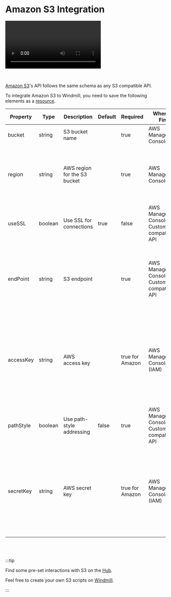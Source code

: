# Amazon S3 Integration

<video
    className="border-2 rounded-xl object-cover w-full h-full"
    controls
    id="main-video"
    src="/videos/s3_objects_in_bucket.mp4"
/>

<br/>

[Amazon S3](https://aws.amazon.com/s3/)'s API follows the same schema as any S3 compatible API.

To integrate Amazon S3 to Windmill, you need to save the following elements as a [resource](../core_concepts/3_resources_and_types/index.md).

| Property  | Type    | Description                  | Default | Required        | Where to Find                                      | Additional Details                                                                                                                                                                                |
| --------- | ------- | ---------------------------- | ------- | --------------- | -------------------------------------------------- | ------------------------------------------------------------------------------------------------------------------------------------------------------------------------------------------------- |
| bucket    | string  | S3 bucket name               |         | true            | AWS Management Console                             | Name of the S3 bucket to access                                                                                                                                                                   |
| region    | string  | AWS region for the S3 bucket |         | true            | AWS Management Console                             | Region where the S3 bucket is located. Can also be found by checking the endpoint URL for the bucket. In the form `eu-west-3`                                                                     |
| useSSL    | boolean | Use SSL for connections      | true    | false           | AWS Management Console or Custom S3-compatible API | SSL/TLS is required for Amazon S3                                                                                                                                                                 |
| endPoint  | string  | S3 endpoint                  |         | true            | AWS Management Console or Custom S3-compatible API | Endpoint URL will vary by region or custom API provider. Can be found in the [AWS documentation](https://docs.aws.amazon.com/general/latest/gr/s3.html) in the form `s3.eu-west-3.amazonaws.com`. |
| accessKey | string  | AWS access key               |         | true for Amazon | AWS Management Console (IAM)                       | Access key ID for AWS account owner. Can be found in the IAM section of the AWS Management Console under "My Security Credentials". Make sure the user has the right policies allocated.          |
| pathStyle | boolean | Use path-style addressing    | false   | true            | AWS Management Console or Custom S3-compatible API | Default is virtual-hosted-style URLs                                                                                                                                                              |
| secretKey | string  | AWS secret key               |         | true for Amazon | AWS Management Console (IAM)                       | Secret access key for AWS account owner. Can be found in the IAM section of the AWS Management Console under "My Security Credentials". Make sure the user has the right policies allocated.      |

<br/><br/>

:::tip

Find some pre-set interactions with S3 on the [Hub](https://hub.windmill.dev/integrations/s3).

Feel free to create your own S3 scripts on [Windmill](../getting_started/00_how_to_use_windmill/index.mdx).

:::
